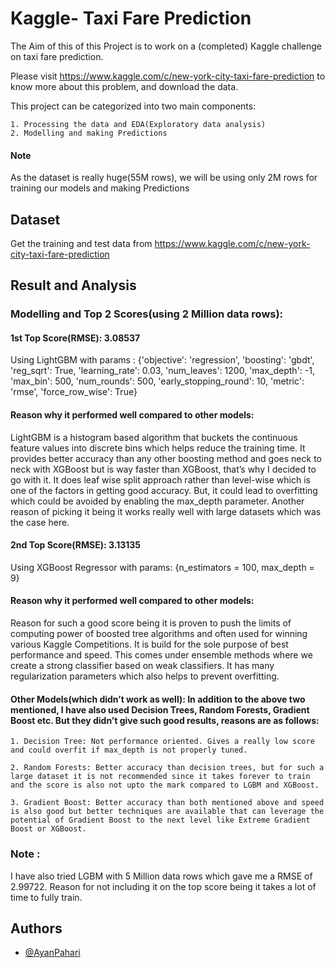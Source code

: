 
# Kaggle- Taxi Fare Prediction

The Aim of this of this Project is to work on a (completed) Kaggle challenge on taxi fare prediction. 

Please visit https://www.kaggle.com/c/new-york-city-taxi-fare-prediction to know more about this
problem, and download the data.

This project can be categorized into two main components:

    1. Processing the data and EDA(Exploratory data analysis)
    2. Modelling and making Predictions 

#### Note

As the dataset is really huge(55M rows), we will be using only 2M rows for training our models and making Predictions

## Dataset

Get the training and test data from https://www.kaggle.com/c/new-york-city-taxi-fare-prediction
## Result and Analysis

### Modelling and Top 2 Scores(using 2 Million data rows):

#### 1st Top Score(RMSE): 3.08537
Using LightGBM with params : {'objective': 'regression', 'boosting': 'gbdt', 'reg_sqrt': True, 'learning_rate': 0.03, 'num_leaves': 1200, 'max_depth': -1, 'max_bin': 500, 'num_rounds': 500, 'early_stopping_round': 10, 'metric': 'rmse', 'force_row_wise': True}

#### Reason why it performed well compared to other models:
LightGBM is a histogram based algorithm that buckets the continuous feature values into discrete bins which helps reduce the training time. It provides better accuracy than any other
boosting method and goes neck to neck with XGBoost but is way faster than XGBoost, that’s why I decided to go with it. It does leaf wise split approach rather than level-wise which is one of the factors in getting good accuracy. But, it could lead to overfitting which could be avoided by enabling the max_depth parameter. Another reason of picking it being it works really well with large datasets which was the case here.

#### 2nd Top Score(RMSE): 3.13135
Using XGBoost Regressor with params: {n_estimators = 100, max_depth = 9}

#### Reason why it performed well compared to other models:
Reason for such a good score being it is proven to push the limits of computing power of boosted tree algorithms and often used for winning various Kaggle Competitions. It is build for the sole purpose of best performance and speed. This comes under ensemble methods where we create a strong classifier based on weak classifiers. It has many regularization parameters which also helps to prevent overfitting.

#### Other Models(which didn’t work as well): In addition to the above two mentioned, I have also used Decision Trees, Random Forests, Gradient Boost etc. But they didn’t give such good results, reasons are as follows:
    1. Decision Tree: Not performance oriented. Gives a really low score and could overfit if max_depth is not properly tuned.

    2. Random Forests: Better accuracy than decision trees, but for such a large dataset it is not recommended since it takes forever to train and the score is also not upto the mark compared to LGBM and XGBoost.

    3. Gradient Boost: Better accuracy than both mentioned above and speed is also good but better techniques are available that can leverage the potential of Gradient Boost to the next level like Extreme Gradient Boost or XGBoost.


### Note : 

I have also tried LGBM with 5 Million data rows which gave me a RMSE of 2.99722. Reason for not including it on the top score being it takes a lot of time to fully train.


## Authors

- [@AyanPahari](https://github.com/AyanPahari)

